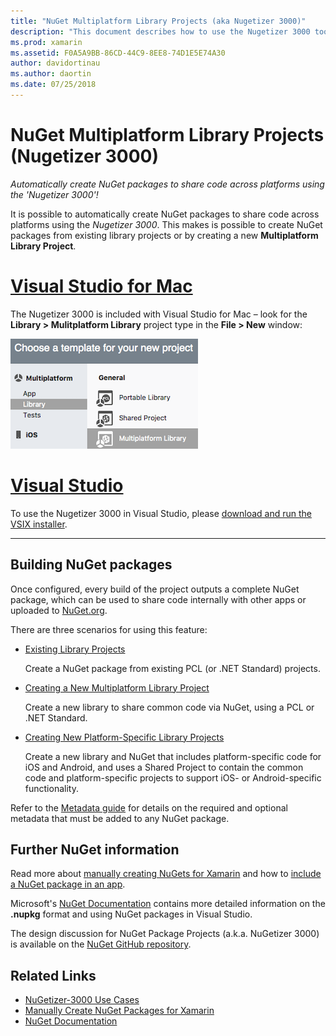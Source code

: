 ```yaml
---
title: "NuGet Multiplatform Library Projects (aka Nugetizer 3000)"
description: "This document describes how to use the Nugetizer 3000 tool to automatically create NuGet packages to share code across platforms."
ms.prod: xamarin
ms.assetid: F0A5A9BB-86CD-44C9-8EE8-74D1E5E74A30
author: davidortinau
ms.author: daortin
ms.date: 07/25/2018
---
```


# NuGet Multiplatform Library Projects (Nugetizer 3000)

_Automatically create NuGet packages to share code across platforms using the 'Nugetizer 3000'!_

It is possible to automatically create NuGet packages to share code across platforms using the _Nugetizer 3000_. This makes is possible to create NuGet packages from existing library projects or by creating a new **Multiplatform Library Project**.

# [Visual Studio for Mac](#tab/macos)

The Nugetizer 3000 is included with Visual Studio for Mac &ndash; look for the **Library > Mulitplatform Library** project type in the **File > New** window:

[![](images/mulitplatform-library-sml.png "Create new Multiplatform Library window")](images/mulitplatform-library.png#lightbox)

# [Visual Studio](#tab/windows)

To use the Nugetizer 3000 in Visual Studio, please [download and run the VSIX installer](http://bit.ly/nugetizer-2017).

-----

## Building NuGet packages

Once configured, every build of the project outputs a complete NuGet package, which
can be used to share code internally with other apps or uploaded to [NuGet.org](https://www.nuget.org).

There are three scenarios for using this feature:

- [Existing Library Projects](existing-library.md)

  Create a NuGet package from existing PCL (or .NET Standard) projects.

- [Creating a New Multiplatform Library Project](single-codebase.md)

  Create a new library to share common code via NuGet, using a PCL or .NET Standard.

- [Creating New Platform-Specific Library Projects](platform-specific.md)

  Create a new library and NuGet that includes platform-specific code for iOS and Android, and uses a Shared Project to contain the common code and platform-specific projects to support iOS- or Android-specific functionality.

Refer to the [Metadata guide](metadata.md) for details on the required and optional metadata
that must be added to any NuGet package.

## Further NuGet information

Read more about [manually creating NuGets for Xamarin](~/cross-platform/app-fundamentals/nuget-manual.md)
and how to [include a NuGet package in an app](https://docs.microsoft.com/visualstudio/mac/nuget-walkthrough).

Microsoft's [NuGet Documentation](https://docs.microsoft.com/nuget/) contains more
detailed information on the **.nupkg** format and using NuGet packages in Visual Studio.

The  design discussion for NuGet Package Projects (a.k.a. NuGetizer 3000) is available
on the [NuGet GitHub repository](https://github.com/NuGet/Home/wiki/NuGetizer-3000).

## Related Links

- [NuGetizer-3000 Use Cases](https://github.com/NuGet/Home/wiki/NuGetizer-Core-Scenarios)
- [Manually Create NuGet Packages for Xamarin](~/cross-platform/app-fundamentals/nuget-manual.md)
- [NuGet Documentation](https://docs.microsoft.com/nuget/)
